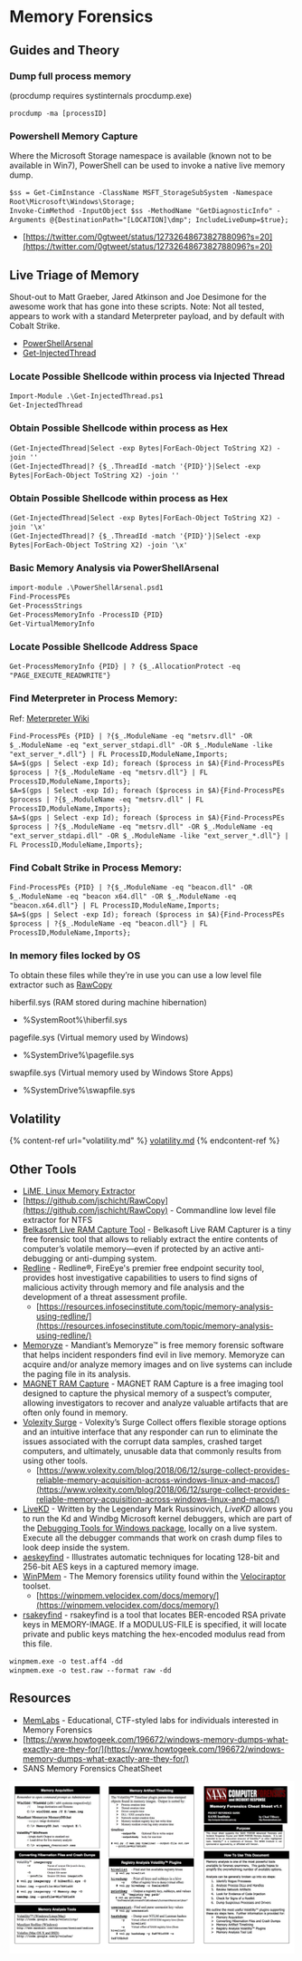 # Memory Forensics

## Guides and Theory

### Dump full process memory <a href="#dump-full-process-memory" id="dump-full-process-memory"></a>

(procdump requires systinternals procdump.exe)

```
procdump -ma [processID]
```

### Powershell Memory Capture

Where the Microsoft Storage namespace is available (known not to be available in Win7), PowerShell can be used to invoke a native live memory dump.

```
$ss = Get-CimInstance -ClassName MSFT_StorageSubSystem -Namespace Root\Microsoft\Windows\Storage;
Invoke-CimMethod -InputObject $ss -MethodName "GetDiagnosticInfo" -Arguments @{DestinationPath="[LOCATION]\dmp"; IncludeLiveDump=$true};
```

* [https://twitter.com/0gtweet/status/1273264867382788096?s=20](https://twitter.com/0gtweet/status/1273264867382788096?s=20)

## Live Triage of Memory <a href="#live-triage-of-memory" id="live-triage-of-memory"></a>

Shout-out to Matt Graeber, Jared Atkinson and Joe Desimone for the awesome work that has gone into these scripts. Note: Not all tested, appears to work with a standard Meterpreter payload, and by default with Cobalt Strike.

* [PowerShellArsenal](https://github.com/JPMinty/PowerShellArsenal)
* [Get-InjectedThread](https://gist.github.com/JPMinty/beffcd18d8ec06b73643c2f38cde384d)

### **Locate Possible Shellcode within process via Injected Thread**

```
Import-Module .\Get-InjectedThread.ps1
Get-InjectedThread
```

### **Obtain Possible Shellcode within process as Hex**

```
(Get-InjectedThread|Select -exp Bytes|ForEach-Object ToString X2) -join ''
(Get-InjectedThread|? {$_.ThreadId -match '{PID}'}|Select -exp Bytes|ForEach-Object ToString X2) -join ''
```

### **Obtain Possible Shellcode within process as Hex**

```
(Get-InjectedThread|Select -exp Bytes|ForEach-Object ToString X2) -join '\x'
(Get-InjectedThread|? {$_.ThreadId -match '{PID}'}|Select -exp Bytes|ForEach-Object ToString X2) -join '\x'
```

### **Basic Memory Analysis via PowerShellArsenal**

```
import-module .\PowerShellArsenal.psd1
Find-ProcessPEs
Get-ProcessStrings
Get-ProcessMemoryInfo -ProcessID {PID}
Get-VirtualMemoryInfo
```

### **Locate Possible Shellcode Address Space**

```
Get-ProcessMemoryInfo {PID} | ? {$_.AllocationProtect -eq "PAGE_EXECUTE_READWRITE"}
```

### **Find Meterpreter in Process Memory:**

Ref: [Meterpreter Wiki](https://github.com/rapid7/metasploit-framework/wiki/Meterpreter)

```
Find-ProcessPEs {PID} | ?{$_.ModuleName -eq "metsrv.dll" -OR $_.ModuleName -eq "ext_server_stdapi.dll" -OR $_.ModuleName -like "ext_server_*.dll"} | FL ProcessID,ModuleName,Imports;
$A=$(gps | Select -exp Id); foreach ($process in $A){Find-ProcessPEs $process | ?{$_.ModuleName -eq "metsrv.dll"} | FL ProcessID,ModuleName,Imports};
$A=$(gps | Select -exp Id);	foreach ($process in $A){Find-ProcessPEs $process | ?{$_.ModuleName -eq "metsrv.dll" | FL ProcessID,ModuleName,Imports};
$A=$(gps | Select -exp Id);	foreach ($process in $A){Find-ProcessPEs $process | ?{$_.ModuleName -eq "metsrv.dll" -OR $_.ModuleName -eq "ext_server_stdapi.dll" -OR $_.ModuleName -like "ext_server_*.dll"} | FL ProcessID,ModuleName,Imports};
```

### **Find Cobalt Strike in Process Memory:**

```
Find-ProcessPEs {PID} | ?{$_.ModuleName -eq "beacon.dll" -OR $_.ModuleName -eq "beacon x64.dll" -OR $_.ModuleName -eq "beacon.x64.dll"} | FL ProcessID,ModuleName,Imports;
$A=$(gps | Select -exp Id); foreach ($process in $A){Find-ProcessPEs $process | ?{$_.ModuleName -eq "beacon.dll"} | FL ProcessID,ModuleName,Imports};
```

### In memory files locked by OS

To obtain these files while they’re in use you can use a low level file extractor such as [RawCopy](https://github.com/jschicht/RawCopy)

hiberfil.sys (RAM stored during machine hibernation)

* %SystemRoot%\hiberfil.sys

pagefile.sys (Virtual memory used by Windows)

* %SystemDrive%\pagefile.sys

swapfile.sys (Virtual memory used by Windows Store Apps)

* %SystemDrive%\swapfile.sys

## Volatility

{% content-ref url="volatility.md" %}
[volatility.md](volatility.md)
{% endcontent-ref %}

## Other Tools

* [LiME, Linux Memory Extractor](https://github.com/504ensicsLabs/LiME)
* [https://github.com/jschicht/RawCopy](https://github.com/jschicht/RawCopy) - Commandline low level file extractor for NTFS
* [Belkasoft Live RAM Capture Tool](https://belkasoft.com/get?product=ram) - Belkasoft Live RAM Capturer is a tiny free forensic tool that allows to reliably extract the entire contents of computer’s volatile memory—even if protected by an active anti-debugging or anti-dumping system.
* [Redline](https://www.fireeye.com/services/freeware/redline.html) - Redline®, FireEye's premier free endpoint security tool, provides host investigative capabilities to users to find signs of malicious activity through memory and file analysis and the development of a threat assessment profile.
  * [https://resources.infosecinstitute.com/topic/memory-analysis-using-redline/](https://resources.infosecinstitute.com/topic/memory-analysis-using-redline/)
* [Memoryze](https://www.fireeye.com/services/freeware/memoryze.html) - Mandiant’s Memoryze™ is free memory forensic software that helps incident responders find evil in live memory. Memoryze can acquire and/or analyze memory images and on live systems can include the paging file in its analysis.
* [MAGNET RAM Capture](https://www.magnetforensics.com/resources/magnet-ram-capture/) - MAGNET RAM Capture is a free imaging tool designed to capture the physical memory of a suspect’s computer, allowing investigators to recover and analyze valuable artifacts that are often only found in memory.
* [Volexity Surge](https://www.volexity.com/products-overview/surge/) - Volexity’s Surge Collect offers flexible storage options and an intuitive interface that any responder can run to eliminate the issues associated with the corrupt data samples, crashed target computers, and ultimately, unusable data that commonly results from using other tools.
  * [https://www.volexity.com/blog/2018/06/12/surge-collect-provides-reliable-memory-acquisition-across-windows-linux-and-macos/](https://www.volexity.com/blog/2018/06/12/surge-collect-provides-reliable-memory-acquisition-across-windows-linux-and-macos/)
* [LiveKD](https://docs.microsoft.com/en-us/sysinternals/downloads/livekd) - Written by the Legendary Mark Russinovich, _LiveKD_ allows you to run the Kd and Windbg Microsoft kernel debuggers, which are part of the [Debugging Tools for Windows package](https://www.microsoft.com/whdc/devtools/debugging/default.mspx), locally on a live system. Execute all the debugger commands that work on crash dump files to look deep inside the system.
* [aeskeyfind](https://www.kali.org/tools/aeskeyfind/) - Illustrates automatic techniques for locating 128-bit and 256-bit AES keys in a captured memory image.
* [WinPMem](https://github.com/Velocidex/WinPmem/releases) - The Memory forensics utility found within the [Velociraptor](https://github.com/Velocidex/velociraptor) toolset.
  * [https://winpmem.velocidex.com/docs/memory/](https://winpmem.velocidex.com/docs/memory/)
* [rsakeyfind](https://www.kali.org/tools/rsakeyfind/) - rsakeyfind is a tool that locates BER-encoded RSA private keys in MEMORY-IMAGE. If a MODULUS-FILE is specified, it will locate private and public keys matching the hex-encoded modulus read from this file.

```
winpmem.exe -o test.aff4 -dd
winpmem.exe -o test.raw --format raw -dd
```

## **Resources**

* [MemLabs](https://github.com/stuxnet999/MemLabs) - Educational, CTF-styled labs for individuals interested in Memory Forensics&#x20;
* [https://www.howtogeek.com/196672/windows-memory-dumps-what-exactly-are-they-for/](https://www.howtogeek.com/196672/windows-memory-dumps-what-exactly-are-they-for/)
* SANS Memory Forensics CheatSheet

![](<../../.gitbook/assets/image (8) (1).png>)
